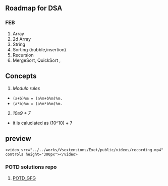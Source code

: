 

## Roadmap for DSA

### FEB

1. Array
2. 2d Array
3. String
4. Sorting (bubble,insertion)
5. Recursion
6. MergeSort, QuickSort , 

## Concepts

1. *Modulo rules*

- `(a+b)%m = (a%m+b%m)%m.`
- `(a*b)%m = (a%m*b%m)%m.`

2. *10e9 + 7*
- it is caluclated as (10^10) + 7


## preview
    <video src="../../works/Vsextensions/Exet/public/videos/recording.mp4" controls height="300px"></video>


### POTD solutions repo

1. [POTD_GFG](https://github.com/getlost01/gfg-potd)